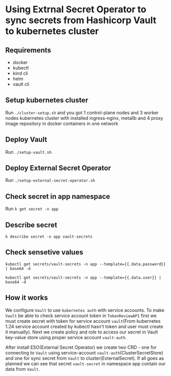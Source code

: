 # Using Extrnal Secret Operator to sync secrets from Hashicorp Vault to kubernetes cluster

## Requirements

- docker
- kubectl
- kind cli
- helm
- vault cli

## Setup kubernetes cluster

Run `./cluster-setup.sh` and you got 1 control-plane nodes and 3 worker nodes kubernetes cluster with installed ingress-nginx, metallb and 4 proxy image repository in docker containers in one network

## Deploy Vault

Run `./setup-vault.sh`

## Deploy External Secret Operator

Run `./setup-external-secret-operator.sh`

## Check secret in app namespace

Run `k get secret -n app`

## Describe secret

`k describe secret -n app vault-secrets`

## Check sensetive values

`kubectl get secrets/vault-secrets -n app --template={{.data.password}} | base64 -d`

`kubectl get secrets/vault-secrets -n app --template={{.data.user}} | base64 -d`

## How it works

We configure `Vault` to use `kubernetes auth` with service accounts. To make `Vault` be able to check service account token in `TokenReviewAPI`  first we must create secret with token for service account `vault`(From kubernetes 1.24 service account created by kubectl hasn't token and user must create it manually).
Next we create policy and role to access our secret in Vault key-value store using proper service account `vault-auth`.

After install ESO(External Secret Operator) we create two CRD - one for connecting to `Vault` using service-account `vault-auth`(ClusterSecretStore) and one for sync secret from `Vault` to cluster(ExternalSecret). If all goes as planned we can see that secret `vault-secret` in namespace app contain our data from `Vault`.
